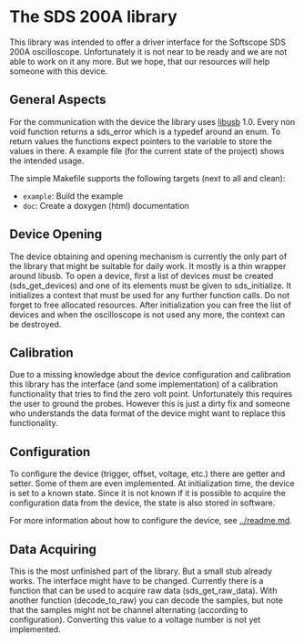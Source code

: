 # The SDS 200A library

This library was intended to offer a driver interface for the Softscope
SDS 200A oscilloscope. Unfortunately it is not near to be ready and we
are not able to work on it any more. But we hope, that our resources
will help someone with this device.

## General Aspects

For the communication with the device the library uses [libusb](http://libusb.org) 1.0.
Every non void function returns a sds_error which is a typedef around
an enum. To return values the functions expect pointers to the variable
to store the values in there. A example file (for the current state of
the project) shows the intended usage.

The simple Makefile supports the following targets (next to all and clean):
* `example`: Build the example
* `doc`: Create a doxygen (html) documentation

## Device Opening

The device obtaining and opening mechanism is currently the only part
of the library that might be suitable for daily work. It mostly is a
thin wrapper around libusb. To open a device, first a list of devices
must be created (sds_get_devices) and one of its elements must be given
to sds_initialize. It initializes a context that must be used for any
further function calls. Do not forget to free allocated resources. After
initialization you can free the list of devices and when the oscilloscope
is not used any more, the context can be destroyed.

## Calibration

Due to a missing knowledge about the device configuration and calibration
this library has the interface (and some implementation) of a calibration
functionality that tries to find the zero volt point. Unfortunately this
requires the user to ground the probes. However this is just a dirty fix
and someone who understands the data format of the device might want to
replace this functionality.

## Configuration

To configure the device (trigger, offset, voltage, etc.) there are getter
and setter. Some of them are even implemented. At initialization time, the
device is set to a known state. Since it is not known if it is possible to
acquire the configuration data from the device, the state is also stored in
software.

For more information about how to configure the device, see
[../readme.md](../readme.md).

## Data Acquiring

This is the most unfinished part of the library. But a small stub already
works. The interface might have to be changed. Currently there is a
function that can be used to acquire raw data (sds_get_raw_data). With
another function (decode_to_raw) you can decode the samples, but note
that the samples might not be channel alternating (according to
configuration). Converting this value to a voltage number is not yet
implemented.

